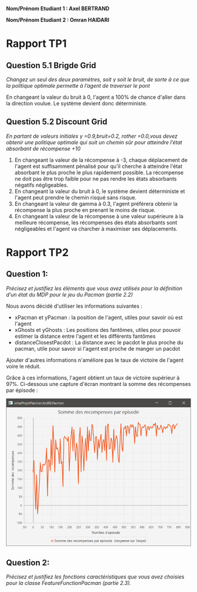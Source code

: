 **Nom/Prénom Etudiant 1 : Axel BERTRAND**

**Nom/Prénom Etudiant 2 : Omran HAIDARI**

# Rapport TP1

## Question 5.1 Brigde Grid
*Changez un seul des deux paramètres, soit γ soit le bruit, de sorte à ce que la politique optimale permette à l’agent de traverser le pont*

En changeant la valeur du bruit à 0, l'agent a 100% de chance d'aller dans la direction voulue. Le système devient donc déterministe.

## Question 5.2 Discount Grid
*En partant de valeurs initiales γ =0.9,bruit=0.2, rother =0.0,vous devez obtenir une politique optimale qui suit un chemin sûr pour atteindre l’état absorbant de récompense +10*

1. En changeant la valeur de la récompense à -3, chaque déplacement de l'agent est suffisamment pénalisé pour qu'il cherche à atteindre l'état absorbant le plus proche le plus rapidement possible. La récompense ne doit pas être trop faible pour ne pas rendre les états absorbants négatifs négligeables.
2. En changeant la valeur du bruit à 0, le système devient déterministe et l'agent peut prendre le chemin risqué sans risque.
3. En changeant la valeur de gamma à 0.3, l'agent préférera obtenir la récompense la plus proche en prenant le moins de risque.
4. En changeant la valeur de la récompense à une valeur supérieure à la meilleure récompense, les récompenses des états absorbants sont négligeables et l'agent va charcher à maximiser ses déplacements.


# Rapport TP2

## Question 1:
*Précisez et justifiez les éléments que vous avez utilisés pour la définition d’un état du MDP pour le jeu du Pacman (partie 2.2)*

Nous avons décidé d'utiliser les informations suivantes :
- xPacman et yPacman : la position de l'agent, utiles pour savoir où est l'agent
- xGhosts et yGhosts : Les positions des fantômes, utiles pour pouvoir estimer la distance entre l'agent et les différents fantômes
- distanceClosestPacdot : La distance avec le pacdot le plus proche du pacman, utile pour savoir si l'agent est proche de manger un pacdot

Ajouter d'autres informations n'améliore pas le taux de victoire de l'agent voire le réduit.

Grâce à ces informations, l'agent obtient un taux de victoire supérieur à 97%.
Ci-dessous une capture d'écran montrant la somme des récompenses par épisode :

![img](images/somme_recompenses.png)

## Question 2:
*Précisez et justifiez les fonctions caractéristiques que vous avez choisies pour la classe FeatureFunctionPacman (partie 2.3).*
